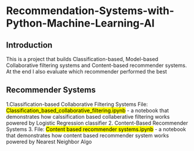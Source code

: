 # Recommendation-Systems-with-Python-Machine-Learning-AI
## Introduction 
This is a project that builds Classification-based, Model-based Collaborative filtering systems and Content-based recommender systems. At the end I also evaluate which recommender performed the best
## Recommender Systems
1.Classification-based Collaborative Filtering Systems
File:<mark> Classification_based_collaborative_filtering.ipynb</mark> - a notebook that demonstrates how calssification based collaberative filtering works powered by Logistic Regression classifier 
2. Content-Based Recommender Systems
3. File: <mark> Content based recommender systems.ipynb</mark> - a notebook that demonstrates how content based recommender system works powered by Nearest Neighbor Algo
